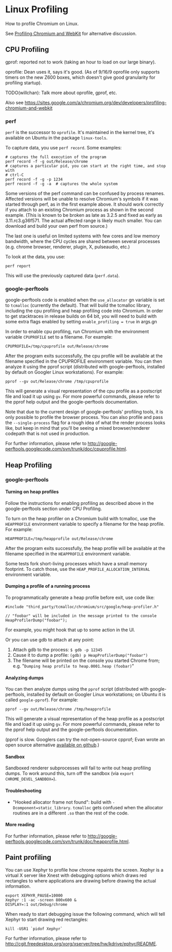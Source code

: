 # Linux Profiling

How to profile Chromium on Linux.

See
[Profiling Chromium and WebKit](https://sites.google.com/a/chromium.org/dev/developers/profiling-chromium-and-webkit)
for alternative discussion.

## CPU Profiling

gprof: reported not to work (taking an hour to load on our large binary).

oprofile: Dean uses it, says it's good. (As of 9/16/9 oprofile only supports
timers on the new Z600 boxes, which doesn't give good granularity for profiling
startup).

TODO(willchan): Talk more about oprofile, gprof, etc.

Also see
https://sites.google.com/a/chromium.org/dev/developers/profiling-chromium-and-webkit

### perf

`perf` is the successor to `oprofile`. It's maintained in the kernel tree, it's
available on Ubuntu in the package `linux-tools`.

To capture data, you use `perf record`. Some examples:

```shell
# captures the full execution of the program
perf record -f -g out/Release/chrome
# captures a particular pid, you can start at the right time, and stop with
# ctrl-C
perf record -f -g -p 1234
perf record -f -g -a  # captures the whole system
```

Some versions of the perf command can be confused by process renames. Affected
versions will be unable to resolve Chromium's symbols if it was started through
perf, as in the first example above. It should work correctly if you attach to
an existing Chromium process as shown in the second example. (This is known to
be broken as late as 3.2.5 and fixed as early as 3.11.rc3.g36f571. The actual
affected range is likely much smaller. You can download and build your own perf
from source.)

The last one is useful on limited systems with few cores and low memory
bandwidth, where the CPU cycles are shared between several processes (e.g.
chrome browser, renderer, plugin, X, pulseaudio, etc.)

To look at the data, you use:

    perf report

This will use the previously captured data (`perf.data`).

### google-perftools

google-perftools code is enabled when the `use_allocator` gn variable is set
to `tcmalloc` (currently the default). That will build the tcmalloc library,
including the cpu profiling and heap profiling code into Chromium. In order to
get stacktraces in release builds on 64 bit, you will need to build with some
extra flags enabled by setting `enable_profiling = true` in args.gn

In order to enable cpu profiling, run Chromium with the environment variable
`CPUPROFILE` set to a filename.  For example:

    CPUPROFILE=/tmp/cpuprofile out/Release/chrome

After the program exits successfully, the cpu profile will be available at the
filename specified in the CPUPROFILE environment variable. You can then analyze
it using the pprof script (distributed with google-perftools, installed by
default on Googler Linux workstations). For example:

    pprof --gv out/Release/chrome /tmp/cpuprofile

This will generate a visual representation of the cpu profile as a postscript
file and load it up using `gv`. For more powerful commands, please refer to the
pprof help output and the google-perftools documentation.

Note that due to the current design of google-perftools' profiling tools, it is
only possible to profile the browser process.  You can also profile and pass the
`--single-process` flag for a rough idea of what the render process looks like,
but keep in mind that you'll be seeing a mixed browser/renderer codepath that is
not used in production.

For further information, please refer to
http://google-perftools.googlecode.com/svn/trunk/doc/cpuprofile.html.

## Heap Profiling

### google-perftools

#### Turning on heap profiles

Follow the instructions for enabling profiling as described above in the
google-perftools section under CPU Profiling.

To turn on the heap profiler on a Chromium build with tcmalloc, use the
`HEAPPROFILE` environment variable to specify a filename for the heap profile.
For example:

    HEAPPROFILE=/tmp/heapprofile out/Release/chrome

After the program exits successfully, the heap profile will be available at the
filename specified in the `HEAPPROFILE` environment variable.

Some tests fork short-living processes which have a small memory footprint. To
catch those, use the `HEAP_PROFILE_ALLOCATION_INTERVAL` environment variable.

#### Dumping a profile of a running process

To programmatically generate a heap profile before exit, use code like:

    #include "third_party/tcmalloc/chromium/src/google/heap-profiler.h"

    // "foobar" will be included in the message printed to the console
    HeapProfilerDump("foobar");

For example, you might hook that up to some action in the UI.

Or you can use gdb to attach at any point:

1.  Attach gdb to the process: `$ gdb -p 12345`
1.  Cause it to dump a profile: `(gdb) p HeapProfilerDump("foobar")`
1.  The filename will be printed on the console you started Chrome from; e.g.
    "`Dumping heap profile to heap.0001.heap (foobar)`"

#### Analyzing dumps

You can then analyze dumps using the `pprof` script (distributed with
google-perftools, installed by default on Googler Linux workstations; on Ubuntu
it is called `google-pprof`). For example:

    pprof --gv out/Release/chrome /tmp/heapprofile

This will generate a visual representation of the heap profile as a postscript
file and load it up using `gv`. For more powerful commands, please refer to the
pprof help output and the google-perftools documentation.

(pprof is slow. Googlers can try the not-open-source cpprof; Evan wrote an open
source alternative [available on github](https://github.com/martine/hp).)

#### Sandbox

Sandboxed renderer subprocesses will fail to write out heap profiling dumps. To
work around this, turn off the sandbox (via `export CHROME_DEVEL_SANDBOX=`).

#### Troubleshooting

*   "Hooked allocator frame not found": build with `-Dcomponent=static_library`.
    `tcmalloc` gets confused when the allocator routines are in a different
    `.so` than the rest of the code.

#### More reading

For further information, please refer to
http://google-perftools.googlecode.com/svn/trunk/doc/heapprofile.html.

## Paint profiling

You can use Xephyr to profile how chrome repaints the screen. Xephyr is a
virtual X server like Xnest with debugging options which draws red rectangles to
where applications are drawing before drawing the actual information.

    export XEPHYR_PAUSE=10000
    Xephyr :1 -ac -screen 800x600 &
    DISPLAY=:1 out/Debug/chrome

When ready to start debugging issue the following command, which will tell
Xephyr to start drawing red rectangles:

    kill -USR1 `pidof Xephyr`

For further information, please refer to
http://cgit.freedesktop.org/xorg/xserver/tree/hw/kdrive/ephyr/README.
